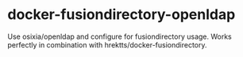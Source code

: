 # docker-fusiondirectory-openldap
Use osixia/openldap and configure for fusiondirectory usage. Works perfectly in combination with hrektts/docker-fusiondirectory.
